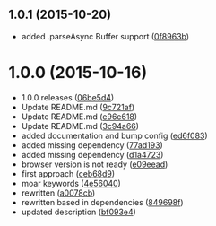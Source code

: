 <a name="1.0.1"></a>
## 1.0.1 (2015-10-20)


* added .parseAsync Buffer support ([0f8963b](https://github.com/kikobeats/json-future/commit/0f8963b))



<a name="1.0.0"></a>
# 1.0.0 (2015-10-16)


* 1.0.0 releases ([06be5d4](https://github.com/kikobeats/json-future/commit/06be5d4))
* Update README.md ([9c721af](https://github.com/kikobeats/json-future/commit/9c721af))
* Update README.md ([e96e618](https://github.com/kikobeats/json-future/commit/e96e618))
* Update README.md ([3c94a66](https://github.com/kikobeats/json-future/commit/3c94a66))
* added documentation and bump config ([ed6f083](https://github.com/kikobeats/json-future/commit/ed6f083))
* added missing dependency ([77ad193](https://github.com/kikobeats/json-future/commit/77ad193))
* added missing dependency ([d1a4723](https://github.com/kikobeats/json-future/commit/d1a4723))
* browser version is not ready ([e09eead](https://github.com/kikobeats/json-future/commit/e09eead))
* first approach ([ceb68d9](https://github.com/kikobeats/json-future/commit/ceb68d9))
* moar keywords ([4e56040](https://github.com/kikobeats/json-future/commit/4e56040))
* rewritten ([a0078cb](https://github.com/kikobeats/json-future/commit/a0078cb))
* rewritten based in dependencies ([849698f](https://github.com/kikobeats/json-future/commit/849698f))
* updated description ([bf093e4](https://github.com/kikobeats/json-future/commit/bf093e4))



